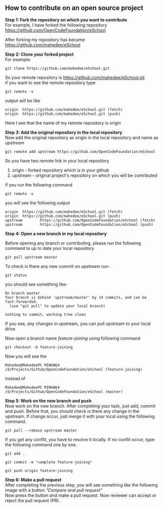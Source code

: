 ## How to contribute on an open source project

**Step 1: Fork the repository on which you want to contribute**  
For example, I have forked the following repository  
https://github.com/OpenCodeFoundation/eSchool

After forking my repository has became  
https://github.com/mahedee/eSchool

**Step 2: Clone your forked project**    
For example:  
```github
git clone https://github.com/mahedee/eSchool.git
```
So your remote repository is https://github.com/mahedee/eSchool.git  
if you want to see the remote repository type 

```github
git remote -v
```
output will be like 

```github
origin  https://github.com/mahedee/eSchool.git (fetch)
origin  https://github.com/mahedee/eSchool.git (push)
```
Here I see that the name of my remote repository is origin  

**Step 3: Add the original repository in the local repository**  
Now add the original repository as origin in the local repository and name as *upstream*  

```github
git remote add upstream https://github.com/OpenCodeFoundation/eSchool
```

So you have two remote link in your local repository  
1. origin - forked repository which is in your github  
2. upstream - original project's repository on which you will be contributed  

if you run the following command  

```github
git remote -v
```
you will see the following output  

```github
origin  https://github.com/mahedee/eSchool.git (fetch)
origin  https://github.com/mahedee/eSchool.git (push)
upstream        https://github.com/OpenCodeFoundation/eSchool (fetch)
upstream        https://github.com/OpenCodeFoundation/eSchool (push)
```

**Step 4: Open a new branch in my local repository**  

Before opening any branch or contributing, please run the following command to up to date your local repository  

```github
git pull upstream master
```

To check is there any new commit on upstream run-

```github
git status
```
you should see something like-  

```github
On branch master
Your branch is behind 'upstream/master' by 14 commits, and can be fast-forwarded.
  (use "git pull" to update your local branch)

nothing to commit, working tree clean
```
If you see, any changes in upstream, you can pull upstream to your local drive  

Now open a branch name *feature-joining* using following command

```github
git checkout -b feature-joining
```
Now you will see the 

```github
Mahedee@MahedeePC MINGW64 /d/Projects/Github/OpenCodeFoundation/eSchool (feature-joining)
```

instead of 

```github
Mahedee@MahedeePC MINGW64 /d/Projects/Github/OpenCodeFoundation/eSchool (master)
```

**Step 5: Work on the new branch and push**  
Now work on the new branch. After completing your task, just add, commit and push. Before that, you should check is there any change in the upstream. If change occur, just merge it with your local using the following command. 

```github
git pull --rebase upstream master
```
If you get any conflit, you have to resolve it locally. If no conflit occur, type the following command one by one.

```github
git add .
```

```github
git commit -m "complete feature-joining"
```

```github
git push origin feature-joining
```
**Step 6: Make a pull request**  
After completing the previous step, you will see something like the following image with a button *"Compare and pull request"*  
Now press the button and make a pull request. Now reviewer can accept or reject the pull request (PR).

